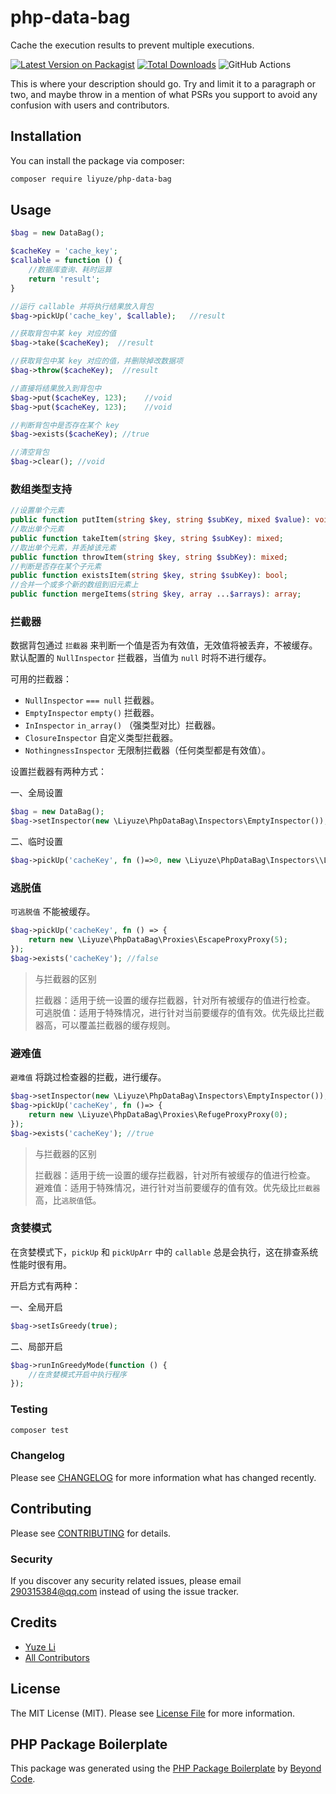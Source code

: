 # php-data-bag

Cache the execution results to prevent multiple executions.

[![Latest Version on Packagist](https://img.shields.io/packagist/v/liyuze/php-data-bag.svg?style=flat-square)](https://packagist.org/packages/liyuze/php-data-bag)
[![Total Downloads](https://img.shields.io/packagist/dt/liyuze/php-data-bag.svg?style=flat-square)](https://packagist.org/packages/liyuze/php-data-bag)
![GitHub Actions](https://github.com/liyuze/php-data-bag/actions/workflows/main.yml/badge.svg)

This is where your description should go. Try and limit it to a paragraph or two, and maybe throw in a mention of what
PSRs you support to avoid any confusion with users and contributors.

## Installation

You can install the package via composer:

```bash
composer require liyuze/php-data-bag
```

## Usage

```php
$bag = new DataBag();

$cacheKey = 'cache_key';
$callable = function () {
    //数据库查询、耗时运算
    return 'result';
}

//运行 callable 并将执行结果放入背包
$bag->pickUp('cache_key', $callable);   //result

//获取背包中某 key 对应的值
$bag->take($cacheKey);  //result

//获取背包中某 key 对应的值，并删除掉改数据项
$bag->throw($cacheKey);  //result

//直接将结果放入到背包中
$bag->put($cacheKey, 123);    //void
$bag->put($cacheKey, 123);    //void

//判断背包中是否存在某个 key
$bag->exists($cacheKey); //true

//清空背包
$bag->clear(); //void
```

### 数组类型支持

```php
//设置单个元素
public function putItem(string $key, string $subKey, mixed $value): void;
//取出单个元素
public function takeItem(string $key, string $subKey): mixed;
//取出单个元素，并丢掉该元素
public function throwItem(string $key, string $subKey): mixed;
//判断是否存在某个子元素
public function existsItem(string $key, string $subKey): bool;
//合并一个或多个新的数组到旧元素上
public function mergeItems(string $key, array ...$arrays): array;
```

### 拦截器

数据背包通过 `拦截器` 来判断一个值是否为有效值，无效值将被丢弃，不被缓存。默认配置的 `NullInspector` 拦截器，当值为 `null`
时将不进行缓存。

可用的拦截器：

- `NullInspector` `=== null` 拦截器。
- `EmptyInspector` `empty()` 拦截器。
- `InInspector` `in_array()` （强类型对比）拦截器。
- `ClosureInspector` 自定义类型拦截器。
- `NothingnessInspector` 无限制拦截器（任何类型都是有效值）。

设置拦截器有两种方式：

一、全局设置

```php
$bag = new DataBag();
$bag->setInspector(new \Liyuze\PhpDataBag\Inspectors\EmptyInspector());
```

二、临时设置

```php
$bag->pickUp('cacheKey', fn ()=>0, new \Liyuze\PhpDataBag\Inspectors\\Liyuze\PhpDataBag\Inspectors\EmptyInspector());
```

### 逃脱值

`可逃脱值` 不能被缓存。

```php
$bag->pickUp('cacheKey', fn () => {
    return new \Liyuze\PhpDataBag\Proxies\EscapeProxyProxy(5);
});
$bag->exists('cacheKey'); //false

```

> 与拦截器的区别
> 
> 拦截器：适用于统一设置的缓存拦截器，针对所有被缓存的值进行检查。<br/>
> 可逃脱值：适用于特殊情况，进行针对当前要缓存的值有效。优先级比拦截器高，可以覆盖拦截器的缓存规则。

### 避难值

`避难值` 将跳过检查器的拦截，进行缓存。

```php
$bag->setInspector(new \Liyuze\PhpDataBag\Inspectors\EmptyInspector());
$bag->pickUp('cacheKey', fn ()=> {
    return new \Liyuze\PhpDataBag\Proxies\RefugeProxyProxy(0);
});
$bag->exists('cacheKey'); //true
```

> 与拦截器的区别
>
> 拦截器：适用于统一设置的缓存拦截器，针对所有被缓存的值进行检查。<br/>
> 避难值：适用于特殊情况，进行针对当前要缓存的值有效。优先级比`拦截器`高，比`逃脱值`低。



### 贪婪模式

在贪婪模式下，`pickUp` 和 `pickUpArr` 中的 `callable` 总是会执行，这在排查系统性能时很有用。

开启方式有两种：

一、全局开启

```php
$bag->setIsGreedy(true);
```

二、局部开启

```php
$bag->runInGreedyMode(function () {
    //在贪婪模式开启中执行程序
});
```

### Testing

```bash
composer test
```

### Changelog

Please see [CHANGELOG](CHANGELOG.md) for more information what has changed recently.

## Contributing

Please see [CONTRIBUTING](CONTRIBUTING.md) for details.

### Security

If you discover any security related issues, please email 290315384@qq.com instead of using the issue tracker.

## Credits

- [Yuze Li](https://github.com/liyuze)
- [All Contributors](../../contributors)

## License

The MIT License (MIT). Please see [License File](LICENSE.md) for more information.

## PHP Package Boilerplate

This package was generated using the [PHP Package Boilerplate](https://laravelpackageboilerplate.com)
by [Beyond Code](http://beyondco.de/).
